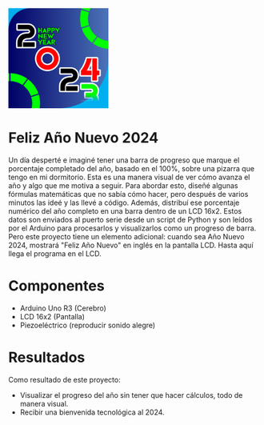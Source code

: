 <img src="MEDIA/PATCH.png" width="200">

# Feliz Año Nuevo 2024

Un día desperté e imaginé tener una barra de progreso que marque el porcentaje completado del año, basado en el 100%, sobre una pizarra que tengo en mi dormitorio. Esta es una manera visual de ver cómo avanza el año y algo que me motiva a seguir. Para abordar esto, diseñé algunas fórmulas matemáticas que no sabía cómo hacer, pero después de varios minutos las ideé y las llevé a código. Además, distribuí ese porcentaje numérico del año completo en una barra dentro de un LCD 16x2. Estos datos son enviados al puerto serie desde un script de Python y son leídos por el Arduino para procesarlos y visualizarlos como un progreso de barra. Pero este proyecto tiene un elemento adicional: cuando sea Año Nuevo 2024, mostrará "Feliz Año Nuevo" en inglés en la pantalla LCD. Hasta aquí llega el programa en el LCD.

# Componentes
- Arduino Uno R3 (Cerebro)
- LCD 16x2 (Pantalla)
- Piezoeléctrico (reproducir sonido alegre)

# Resultados
Como resultado de este proyecto:
- Visualizar el progreso del año sin tener que hacer cálculos, todo de manera visual.
- Recibir una bienvenida tecnológica al 2024.
